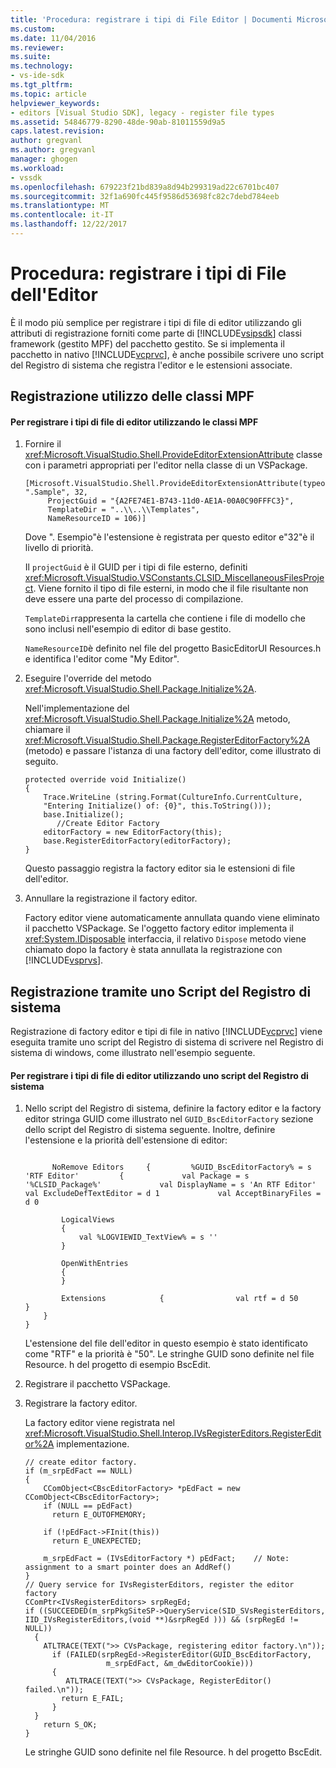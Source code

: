 ```yaml
---
title: 'Procedura: registrare i tipi di File Editor | Documenti Microsoft'
ms.custom: 
ms.date: 11/04/2016
ms.reviewer: 
ms.suite: 
ms.technology:
- vs-ide-sdk
ms.tgt_pltfrm: 
ms.topic: article
helpviewer_keywords:
- editors [Visual Studio SDK], legacy - register file types
ms.assetid: 54846779-8290-48de-90ab-81011559d9a5
caps.latest.revision: 
author: gregvanl
ms.author: gregvanl
manager: ghogen
ms.workload:
- vssdk
ms.openlocfilehash: 679223f21bd839a8d94b299319ad22c6701bc407
ms.sourcegitcommit: 32f1a690fc445f9586d53698fc82c7debd784eeb
ms.translationtype: MT
ms.contentlocale: it-IT
ms.lasthandoff: 12/22/2017
---
```

# <a name="how-to-register-editor-file-types"></a>Procedura: registrare i tipi di File dell'Editor
È il modo più semplice per registrare i tipi di file di editor utilizzando gli attributi di registrazione forniti come parte di [!INCLUDE[vsipsdk](../extensibility/includes/vsipsdk_md.md)] classi framework (gestito MPF) del pacchetto gestito. Se si implementa il pacchetto in nativo [!INCLUDE[vcprvc](../code-quality/includes/vcprvc_md.md)], è anche possibile scrivere uno script del Registro di sistema che registra l'editor e le estensioni associate.  
  
## <a name="registration-using-mpf-classes"></a>Registrazione utilizzo delle classi MPF  
  
#### <a name="to-register-editor-file-types-using-mpf-classes"></a>Per registrare i tipi di file di editor utilizzando le classi MPF  
  
1.  Fornire il <xref:Microsoft.VisualStudio.Shell.ProvideEditorExtensionAttribute> classe con i parametri appropriati per l'editor nella classe di un VSPackage.  
  
    ```  
    [Microsoft.VisualStudio.Shell.ProvideEditorExtensionAttribute(typeof(EditorFactory), ".Sample", 32,   
         ProjectGuid = "{A2FE74E1-B743-11d0-AE1A-00A0C90FFFC3}",   
         TemplateDir = "..\\..\\Templates",   
         NameResourceID = 106)]  
    ```  
  
     Dove ". Esempio"è l'estensione è registrata per questo editor e"32"è il livello di priorità.  
  
     Il `projectGuid` è il GUID per i tipi di file esterno, definiti <xref:Microsoft.VisualStudio.VSConstants.CLSID_MiscellaneousFilesProject>. Viene fornito il tipo di file esterni, in modo che il file risultante non deve essere una parte del processo di compilazione.  
  
     `TemplateDir`rappresenta la cartella che contiene i file di modello che sono inclusi nell'esempio di editor di base gestito.  
  
     `NameResourceID`è definito nel file del progetto BasicEditorUI Resources.h e identifica l'editor come "My Editor".  
  
2.  Eseguire l'override del metodo <xref:Microsoft.VisualStudio.Shell.Package.Initialize%2A>.  
  
     Nell'implementazione del <xref:Microsoft.VisualStudio.Shell.Package.Initialize%2A> metodo, chiamare il <xref:Microsoft.VisualStudio.Shell.Package.RegisterEditorFactory%2A> (metodo) e passare l'istanza di una factory dell'editor, come illustrato di seguito.  
  
    ```  
    protected override void Initialize()  
    {  
        Trace.WriteLine (string.Format(CultureInfo.CurrentCulture,   
        "Entering Initialize() of: {0}", this.ToString()));  
        base.Initialize();  
           //Create Editor Factory  
        editorFactory = new EditorFactory(this);  
        base.RegisterEditorFactory(editorFactory);  
    }  
    ```  
  
     Questo passaggio registra la factory editor sia le estensioni di file dell'editor.  
  
3.  Annullare la registrazione il factory editor.  
  
     Factory editor viene automaticamente annullata quando viene eliminato il pacchetto VSPackage. Se l'oggetto factory editor implementa il <xref:System.IDisposable> interfaccia, il relativo `Dispose` metodo viene chiamato dopo la factory è stata annullata la registrazione con [!INCLUDE[vsprvs](../code-quality/includes/vsprvs_md.md)].  
  
## <a name="registration-using-a-registry-script"></a>Registrazione tramite uno Script del Registro di sistema  
 Registrazione di factory editor e tipi di file in nativo [!INCLUDE[vcprvc](../code-quality/includes/vcprvc_md.md)] viene eseguita tramite uno script del Registro di sistema di scrivere nel Registro di sistema di windows, come illustrato nell'esempio seguente.  
  
#### <a name="to-register-editor-file-types-using-a-registry-script"></a>Per registrare i tipi di file di editor utilizzando uno script del Registro di sistema  
  
1.  Nello script del Registro di sistema, definire la factory editor e la factory editor stringa GUID come illustrato nel `GUID_BscEditorFactory` sezione dello script del Registro di sistema seguente. Inoltre, definire l'estensione e la priorità dell'estensione di editor:  
  
    ```  
  
          NoRemove Editors     {         %GUID_BscEditorFactory% = s 'RTF Editor'         {             val Package = s '%CLSID_Package%'             val DisplayName = s 'An RTF Editor'             val ExcludeDefTextEditor = d 1             val AcceptBinaryFiles = d 0  
  
            LogicalViews  
            {  
                val %LOGVIEWID_TextView% = s ''  
            }  
  
            OpenWithEntries  
            {  
            }  
  
            Extensions            {                val rtf = d 50            }  
        }  
    }  
    ```  
  
     L'estensione del file dell'editor in questo esempio è stato identificato come "RTF" e la priorità è "50". Le stringhe GUID sono definite nel file Resource. h del progetto di esempio BscEdit.  
  
2.  Registrare il pacchetto VSPackage.  
  
3.  Registrare la factory editor.  
  
     La factory editor viene registrata nel <xref:Microsoft.VisualStudio.Shell.Interop.IVsRegisterEditors.RegisterEditor%2A> implementazione.  
  
    ```  
    // create editor factory.  
    if (m_srpEdFact == NULL)   
    {  
        CComObject<CBscEditorFactory> *pEdFact = new CComObject<CBscEditorFactory>;  
        if (NULL == pEdFact)  
          return E_OUTOFMEMORY;  
  
        if (!pEdFact->FInit(this))  
          return E_UNEXPECTED;  
  
        m_srpEdFact = (IVsEditorFactory *) pEdFact;    // Note: assignment to a smart pointer does an AddRef()  
    }  
    // Query service for IVsRegisterEditors, register the editor factory  
    CComPtr<IVsRegisterEditors> srpRegEd;  
    if ((SUCCEEDED(m_srpPkgSiteSP->QueryService(SID_SVsRegisterEditors, IID_IVsRegisterEditors,(void **)&srpRegEd ))) && (srpRegEd != NULL))  
      {  
        ATLTRACE(TEXT(">> CVsPackage, registering editor factory.\n"));  
          if (FAILED(srpRegEd->RegisterEditor(GUID_BscEditorFactory,  
                      m_srpEdFact, &m_dwEditorCookie)))   
          {  
             ATLTRACE(TEXT(">> CVsPackage, RegisterEditor() failed.\n"));  
            return E_FAIL;  
          }  
      }  
        return S_OK;  
    }  
    ```  
  
     Le stringhe GUID sono definite nel file Resource. h del progetto BscEdit.